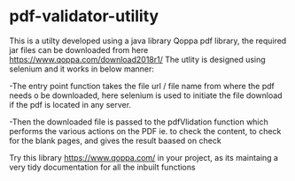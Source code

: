 # pdf-validator-utility

This is a utilty developed using a java library Qoppa pdf library, the required jar files can be downloaded from here https://www.qoppa.com/download2018r1/
The utlity is designed using selenium and it works in below manner:

-The entry point function takes the file url / file name from  where the pdf needs o be downloaded, here selenium is used to initiate the file download if the pdf is located in any server.

-Then the downloaded file is passed to the pdfVlidation function which performs the various actions on the PDF ie. to check the content, to check  for the blank pages, and gives the result baased on check

Try this library  https://www.qoppa.com/  in your project, as its maintaing a very tidy documentation for all the inbuilt functions 
